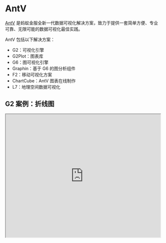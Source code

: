# AntV

[AntV](https://antv.vision/zh) 是蚂蚁金服全新一代数据可视化解决方案，致力于提供一套简单方便、专业可靠、无限可能的数据可视化最佳实践。

AntV 包括以下解决方案：

- G2：可视化引擎
- G2Plot：图表库
- G6：图可视化引擎
- Graphin：基于 G6 的图分析组件
- F2：移动可视化方案
- ChartCube：AntV 图表在线制作
- L7：地理空间数据可视化

## G2 案例：折线图

<iframe 
  src="https://www.youbaobao.xyz/datav-res/examples/test-g2.html"
  width="100%"
  height="400"
/>

::: details
```html
<!DOCTYPE html>
<html>
  <head>
    <meta charset="utf-8">
    <script src="https://unpkg.com/@antv/g2plot@latest/dist/g2plot.js"></script>
  </head>
  <body>
    <div id="g2-chart"></div>
    <script>
      const data = [
        { year: '1991', value: 3 },
        { year: '1992', value: 4 },
        { year: '1993', value: 3.5 },
        { year: '1994', value: 5 },
        { year: '1995', value: 4.9 },
        { year: '1996', value: 6 },
        { year: '1997', value: 7 },
        { year: '1998', value: 9 },
        { year: '1999', value: 13 },
      ];
      const chartDom = document.getElementById('g2-chart');
      const plot = new G2Plot.Line(chartDom, {
        title: {
          visible: true,
          text: 'g2折线图示例',
        },
        data,
        xField: 'year',
        yField: 'value',
        description: {
          visible: true,
          text: '折线图用于表示连续时间跨度内的数据，它通常用于显示某变量随时间的变化模式。',
        },
        point: {
          visible: true
        },
        label: {
          visible: true
        },
        color: '#FE740C',
        point: {
          visible: true,
          size: 5,
          color: 'white',
          style: {
            stroke: '#FE740C',
            lineWidth: 2,
            fillOpacity: 0.6,
          },
        },
        yAxis: {
          formatter: (v) => {
            return v + 'k';
          },
        },
      });
      plot.render();
    </script>
  </body>
</html>
```
:::

> 思考：Antv G2 的绘图流程是怎样的？

::: details
1. 引入 js 库
2. 编写渲染容器 DOM
3. 准备渲染数据
4. 获取渲染 DOM 对象
5. 初始化 G2 绘图对象（如：G2Plot.Line），配置绘图参数
6. 调用 render 完成渲染
:::

## G6 案例：绘制矢量图

<iframe 
  src="https://www.youbaobao.xyz/datav-res/examples/test-g6.html"
  width="100%"
  height="400"
/>

::: details
```html
<!DOCTYPE html>
<html>
  <head>
    <meta charset="utf-8">
    <script src="https://gw.alipayobjects.com/os/antv/pkg/_antv.g6-3.4.8/dist/g6.min.js"></script>
  </head>
  <body>
    <div id="g6-chart"></div>
    <script>
      const data = {
        // 点集
        nodes: [
          {
            id: 'node1', // String，该节点存在则必须，节点的唯一标识
            x: 100, // Number，可选，节点位置的 x 值
            y: 200, // Number，可选，节点位置的 y 值
            label: '起始点', // 节点文本
            size: 60, // 元素的尺寸
            labelCfg: {           // 标签配置属性
              positions: 'center',// 标签的属性，标签在元素中的位置
              style: {            // 包裹标签样式属性的字段 style 与标签其他属性在数据结构上并行
                fontSize: 12,     // 标签的文字大小
                fill: '#ffffff',  // 标签的文字颜色
              }
            },
            style: {              // 包裹样式属性的字段 style 与其他属性在数据结构上并行
              fill: '#ff0000',    // 样式属性，元素的填充色
              stroke: '#888',     // 样式属性，元素的描边色
              lineWidth: 1,       // 节点描边粗细
            }
          },
          {
            id: 'node2', // String，该节点存在则必须，节点的唯一标识
            x: 300, // Number，可选，节点位置的 x 值
            y: 200, // Number，可选，节点位置的 y 值
            label: '目标点1', // 节点文本
            size: 80, // 元素的尺寸
            labelCfg: {           // 标签配置属性
              positions: 'center',// 标签的属性，标签在元素中的位置
              style: {            // 包裹标签样式属性的字段 style 与标签其他属性在数据结构上并行
                fontSize: 12,     // 标签的文字大小
                fill: '#ffffff',  // 标签的文字颜色
              }
            },
            style: {              // 包裹样式属性的字段 style 与其他属性在数据结构上并行
              fill: '#333',    // 样式属性，元素的填充色
              stroke: '#ccc',     // 样式属性，元素的描边色
              lineWidth: 2,       // 节点描边粗细
            }
          },
          {
            id: 'node3', // String，该节点存在则必须，节点的唯一标识
            x: 500, // Number，可选，节点位置的 x 值
            y: 200, // Number，可选，节点位置的 y 值
            label: '目标点2', // 节点文本
            size: 100, // 元素的尺寸
            labelCfg: {           // 标签配置属性
              positions: 'center',// 标签的属性，标签在元素中的位置
              style: {            // 包裹标签样式属性的字段 style 与标签其他属性在数据结构上并行
                fontSize: 12,     // 标签的文字大小
                fill: '#ffffff',  // 标签的文字颜色
              }
            },
            style: {              // 包裹样式属性的字段 style 与其他属性在数据结构上并行
              fill: 'green',    // 样式属性，元素的填充色
              stroke: '#ccc',     // 样式属性，元素的描边色
              lineWidth: 2,       // 节点描边粗细
            }
          }
        ],
        // 边集
        edges: [
          {
            source: 'node1', // String，必须，起始点 id
            target: 'node2', // String，必须，目标点 id
            label: '连接线1', // 边的文本
          },
          {
            source: 'node2', // String，必须，起始点 id
            target: 'node3', // String，必须，目标点 id
            label: '连接线2', // 边的文本
          },
        ],
      };
      const graph = new G6.Graph({
        container: 'g6-chart', // String | HTMLElement，必须，在 Step 1 中创建的容器 id 或容器本身
        width: 800, // Number，必须，图的宽度
        height: 500, // Number，必须，图的高度
      });
      graph.data(data); // 读取 Step 2 中的数据源到图上
      graph.render(); // 渲染图
    </script>
  </body>
</html>
```
:::

> 思考：Antv G6 的绘图流程是怎样的？

::: details
1. 引入 js 库
2. 编写渲染容器 DOM
3. 准备渲染数据
4. 获取渲染 DOM 对象
5. 初始化 G6 绘图对象（如：G6.Graph），配置绘图参数
6. 调用 render 完成渲染
:::

## L7 案例：气泡图

<iframe 
  src="https://www.youbaobao.xyz/datav-res/examples/test-l7.html"
  width="100%"
  height="600"
/>

::: details
```html
<!DOCTYPE html>
<html lang="en">
<head>
    <meta charset="UTF-8">
    <title>创建地图场景</title>
    <style>
       html,body{overflow:hidden;margin:0;}
    	#map { position:absolute; top:0; bottom:0; width:100%; }
    </style>
</head>
<body>
<div id="map"></div>
<script src="https://unpkg.com/@antv/l7"></script>
<script>

  const scene = new L7.Scene({
    id: 'map',
    map: new L7.GaodeMap({
      style: 'dark', // 样式URL
      center: [120.19382669582967, 30.258134],
      pitch: 0,
      zoom: 6,
      token: '***',
    }),
  });

  scene.on('loaded', () => {
    fetch(
      'https://gw.alipayobjects.com/os/basement_prod/337ddbb7-aa3f-4679-ab60-d64359241955.json'
    )
      .then(res => res.json())
      .then(data => {
        data.features = data.features.filter(item => {
          return item.properties.capacity > 800;
        });
        const pointLayer = new L7.PointLayer({})
          .source(data)
          .shape('circle')
          .size('capacity', [ 0, 16 ])
          .color('capacity', [
            '#34B6B7',
            '#4AC5AF',
            '#5FD3A6',
            '#7BE39E',
            '#A1EDB8',
            '#CEF8D6'
          ])
          .active(true)
          .style({
            opacity: 0.5,
            strokeWidth: 0
          });

        scene.addLayer(pointLayer);
      });
  });

</script>
</body>
</html>
```
:::

> 思考：Antv L7 的绘图流程是怎样的？

::: details
1. 引入 js 库
2. 编写渲染容器 DOM
3. 初始化地图对象 L7.Scene
4. 请求数据
5. 数据清洗
6. 初始化绘图对象（如：L7.PointLayer）
7. 调用 L7.Scene.addLayer 方法绘图
:::

> [查看](https://l7.antv.vision/zh/docs/tutorial/map/amap)高德地图 key 获取方法
